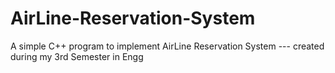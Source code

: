 # AirLine-Reservation-System
  A simple C++ program to implement AirLine Reservation System
                   --- created during my 3rd Semester in Engg
